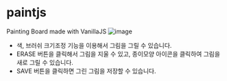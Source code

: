 # paintjs
Painting Board made with VanillaJS
![image](https://user-images.githubusercontent.com/70140547/144272653-d592e84b-ec72-4a7a-b15a-f1fcc90db6d3.png)
- 색, 브러쉬 크기조정 기능을 이용해서 그림을 그릴 수 있습니다.
- ERASE 버튼을 클릭해서 그림을 지울 수 있고, 종이모양 아이콘을 클릭하여 그림을 새로 그릴 수 있습니다.
- SAVE 버튼을 클릭하면 그린 그림을 저장할 수 있습니다.
